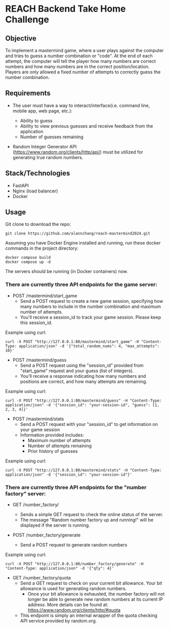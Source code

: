 # REACH Backend Take Home Challenge
## Objective

To implement a mastermind game, where a user plays against the computer and tries to guess a number combination or "code".
At the end of each attempt, the computer will tell the player how many numbers are correct numbers and how
many numbers are in the correct position/location.  Players are only allowed a fixed number of attempts to correctly
guess the number combination.

## Requirements

- The user must have a way to interact/interface(i.e. command line, mobile app, web page, etc.):
  - Ability to guess
  - Ability to view previous guesses and receive feedback from the application
  - Number of guesses remaining

- Random Integer Generator API (https://www.random.org/clients/http/api/) must be utilized for generating true random numbers.

## Stack/Technologies

- FastAPI 
- Nginx (load balancer) 
- Docker

## Usage

Git clone to download the repo:
```
git clone https://github.com/alannchang/reach-mastermind2024.git
```

Assuming you have Docker Engine installed and running, run these docker commands in the project directory:
```
docker compose build
docker compose up -d
```

The servers should be running (in Docker containers) now.

### There are currently three API endpoints for the game server:

- POST /mastermind/start_game 
    - Send a POST request to create a new game session, specifying how many numbers to include 
      in the number combination and maximum number of attempts.
    - You'll receive a session_id to track your game session. Please keep this session_id.

Example using curl:

```
curl -X POST "http://127.0.0.1:80/mastermind/start_game" -H "Content-Type: application/json" -d '{"total_random_nums": 4, "max_attempts": 10}'

```

- POST /mastermind/guess
    - Send a POST request using the "session_id" provided from "start_game" request and your guess (list of integers).
    - You'll receive a response indicating how many numbers and positions are correct, and how many attempts are remaining.

Example using curl:

```
curl -X POST "http://127.0.0.1:80/mastermind/guess" -H "Content-Type: application/json" -d '{"session_id": "your-session-id", "guess": [1, 2, 3, 4]}'

```
- POST /mastermind/stats
  - Send a POST request with your "session_id" to get information on your game session
  - Information provided includes:
    - Maximum number of attempts
    - Number of attempts remaining
    - Prior history of guesses

Example using curl:

```
curl -X POST "http://127.0.0.1:80/mastermind/stats" -H "Content-Type: application/json" -d '{"session_id": "your-session-id"}'

```

### There are currently three API endpoints for the "number factory" server:

- GET /number_factory/
  - Sends a simple GET request to check the online status of the server.  
  - The message "Random number factory up and running!" will be displayed if the server is running.


- POST /number_factory/generate
  - Send a POST request to generate random numbers 

Example using curl:

```
curl -X POST "http://127.0.0.1:80/number_factory/generate" -H "Content-Type: application/json" -d '{"qty": 4}'

```

- GET /number_factory/quota
  - Send a GET request to check on your current bit allowance.  Your bit allowance is used for generating random numbers.
    - Once your bit allowance is exhausted, the number factory will not longer be able to generate new random numbers 
      at its current IP address.  More details can be found at: https://www.random.org/clients/http/#quota
  - This endpoint is simply an internal wrapper of the quota checking API service provided by random.org.
